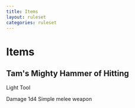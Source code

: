 ```yaml
---
title: Items
layout: ruleset
categories: ruleset
---
```


# Items

## Tam's Mighty Hammer of Hitting

Light Tool

Damage 1d4
Simple melee weapon

